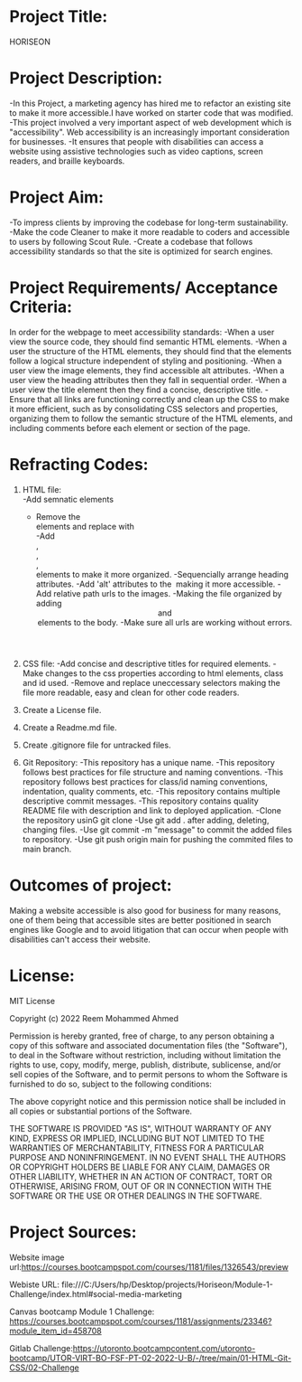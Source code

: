 # Project Title:
HORISEON

# Project Description:

-In this Project, a marketing agency has hired me to refactor an existing site to make it more accessible.I have worked on starter code that was modified. 
-This project involved a very important aspect of web development which is "accessibility". Web accessibility is an increasingly important consideration for businesses. 
-It ensures that people with disabilities can access a website using assistive technologies such as video captions, screen readers, and braille keyboards.

# Project Aim:

-To impress clients by improving the codebase for long-term sustainability.
-Make the code Cleaner to make it more readable to coders and accessible to users by following Scout Rule.
-Create a codebase that follows accessibility standards so that the site is optimized for search engines.


# Project Requirements/ Acceptance Criteria:

In order for the webpage to meet accessibility standards:
-When a user view the source code, they should find semantic HTML elements.
-When a user the structure of the HTML elements, they should find that the elements follow a logical structure independent of styling and positioning.
-When a user view the image elements, they find accessible alt attributes.
-When a user view the heading attributes then they fall in sequential order.
-When a user view the title element then they  find a concise, descriptive title.
-Ensure that all links are functioning correctly and clean up the CSS to make it more efficient, such as by consolidating CSS selectors and properties, organizing them to follow the semantic structure of the HTML elements, and including comments before each element or section of the page.

# Refracting Codes:
1. HTML file:   
    -Add semnatic elements
    - Remove the <div> elements and replace with <section>
    -Add <main>, <article>, <aside>, <nav> elements to make it more organized.
    -Sequencially arrange heading attributes.
    -Add 'alt' attributes to the <img src> making it more  accessible.
    -Add relative path urls to the images.
    -Making the file organized by adding <header> and <footer> elements to the body.
    -Make sure all urls are working without errors.

2. CSS file:
    -Add concise and descriptive titles for required elements.
    -Make changes to the css properties according to html elements, class and id used.
    -Remove and replace uneccessary selectors making the file more readable, easy and clean for other code readers.
3. Create a License file.
4. Create a Readme.md file.
5. Create .gitignore file for untracked files.

6. Git Repository:
    -This repository has a unique name.
    -This repository follows best practices for file structure and naming conventions.
    -This repository follows best practices for class/id naming conventions, indentation, quality comments, etc.
    -This repository contains multiple descriptive commit messages.
    -This repository contains quality README file with description and link to deployed application.
    -Clone the repository usinG git clone <link>
    -Use git add . after adding, deleting, changing files.
    -Use git commit -m "message" to commit the added files to repository.
    -Use git push origin main for pushing the commited files to main branch.


# Outcomes of project:

Making a website accessible is also good for business for many reasons, one of them being that accessible sites are better positioned in search engines like Google and to avoid litigation that can occur when people with disabilities can't access their website.

# License:

MIT License

Copyright (c) 2022 Reem Mohammed Ahmed

Permission is hereby granted, free of charge, to any person obtaining a copy
of this software and associated documentation files (the "Software"), to deal
in the Software without restriction, including without limitation the rights
to use, copy, modify, merge, publish, distribute, sublicense, and/or sell
copies of the Software, and to permit persons to whom the Software is
furnished to do so, subject to the following conditions:

The above copyright notice and this permission notice shall be included in all
copies or substantial portions of the Software.

THE SOFTWARE IS PROVIDED "AS IS", WITHOUT WARRANTY OF ANY KIND, EXPRESS OR
IMPLIED, INCLUDING BUT NOT LIMITED TO THE WARRANTIES OF MERCHANTABILITY,
FITNESS FOR A PARTICULAR PURPOSE AND NONINFRINGEMENT. IN NO EVENT SHALL THE
AUTHORS OR COPYRIGHT HOLDERS BE LIABLE FOR ANY CLAIM, DAMAGES OR OTHER
LIABILITY, WHETHER IN AN ACTION OF CONTRACT, TORT OR OTHERWISE, ARISING FROM,
OUT OF OR IN CONNECTION WITH THE SOFTWARE OR THE USE OR OTHER DEALINGS IN THE
SOFTWARE.


# Project Sources:

Website image url:https://courses.bootcampspot.com/courses/1181/files/1326543/preview

Webiste URL: file:///C:/Users/hp/Desktop/projects/Horiseon/Module-1-Challenge/index.html#social-media-marketing

Canvas bootcamp Module 1 Challenge: https://courses.bootcampspot.com/courses/1181/assignments/23346?module_item_id=458708

Gitlab Challenge:https://utoronto.bootcampcontent.com/utoronto-bootcamp/UTOR-VIRT-BO-FSF-PT-02-2022-U-B/-/tree/main/01-HTML-Git-CSS/02-Challenge

